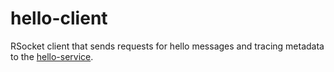 # hello-client
RSocket client that sends requests for hello messages and tracing metadata to the [hello-service](../hello-service).
